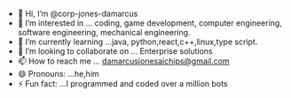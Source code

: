 - 👋 Hi, I’m @corp-jones-damarcus
- 👀 I’m interested in ... coding, game development, computer engineering, software engineering, mechanical engineering.
- 🌱 I’m currently learning ...java, python,react,c++,linux,type script.
- 💞️ I’m looking to collaborate on ... Enterprise solutions 
- 📫 How to reach me ... damarcusjonesaichips@gmail.com
- 😄 Pronouns: ...he,him
- ⚡ Fun fact: ...I programmed and coded over a million bots

<!---
corp-jones-damarcus/corp-jones-damarcus is a ✨ special ✨ repository because its `README.md` (this file) appears on your GitHub profile.
You can click the Preview link to take a look at your changes.
--->
